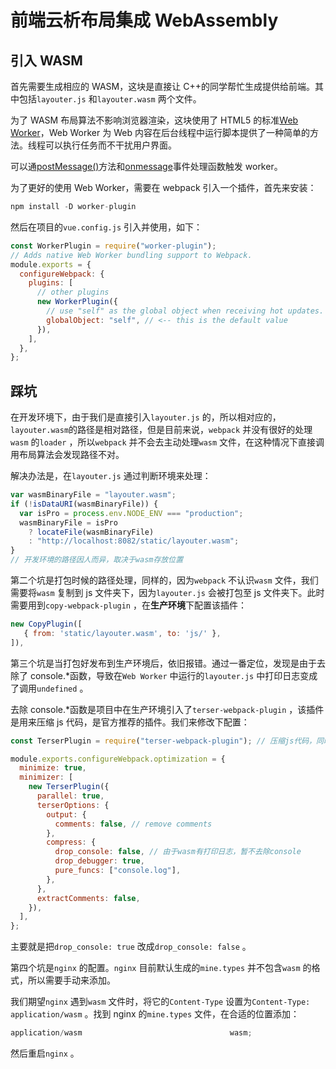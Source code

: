 # 前端云析布局集成 WebAssembly

## 引入 WASM

首先需要生成相应的 WASM，这块是直接让 C++的同学帮忙生成提供给前端。其中包括`layouter.js` 和`layouter.wasm` 两个文件。

为了 WASM 布局算法不影响浏览器渲染，这块使用了 HTML5 的标准[Web Worker](https://developer.mozilla.org/zh-CN/docs/Web/API/Web_Workers_API/Using_web_workers)，Web Worker 为 Web 内容在后台线程中运行脚本提供了一种简单的方法。线程可以执行任务而不干扰用户界面。

可以通[postMessage()](https://developer.mozilla.org/zh-CN/docs/Web/API/Worker/postMessage)方法和[onmessage](https://developer.mozilla.org/zh-CN/docs/Web/API/Worker/onmessage)事件处理函数触发 worker。

为了更好的使用 Web Worker，需要在 webpack 引入一个插件，首先来安装：

```javascript
npm install -D worker-plugin
```

然后在项目的`vue.config.js` 引入并使用，如下：

```javascript
const WorkerPlugin = require("worker-plugin");
// Adds native Web Worker bundling support to Webpack.
module.exports = {
  configureWebpack: {
    plugins: [
      // other plugins
      new WorkerPlugin({
        // use "self" as the global object when receiving hot updates.
        globalObject: "self", // <-- this is the default value
      }),
    ],
  },
};
```

## 踩坑

在开发环境下，由于我们是直接引入`layouter.js` 的，所以相对应的，`layouter.wasm`的路径是相对路径，但是目前来说，`webpack` 并没有很好的处理`wasm` 的`loader` ，所以`webpack` 并不会去主动处理`wasm` 文件，在这种情况下直接调用布局算法会发现路径不对。

解决办法是，在`layouter.js` 通过判断环境来处理：

```javascript
var wasmBinaryFile = "layouter.wasm";
if (!isDataURI(wasmBinaryFile)) {
  var isPro = process.env.NODE_ENV === "production";
  wasmBinaryFile = isPro
    ? locateFile(wasmBinaryFile)
    : "http://localhost:8082/static/layouter.wasm";
}
// 开发环境的路径因人而异，取决于wasm存放位置
```

第二个坑是打包时候的路径处理，同样的，因为`webpack` 不认识`wasm` 文件，我们需要将`wasm` 复制到 js 文件夹下，因为`layouter.js` 会被打包至 js 文件夹下。此时需要用到`copy-webpack-plugin` ，在**生产环境**下配置该插件：

```javascript
new CopyPlugin([
   { from: 'static/layouter.wasm', to: 'js/' },
]),
```

第三个坑是当打包好发布到生产环境后，依旧报错。通过一番定位，发现是由于去除了 console.\*函数，导致在`Web Worker` 中运行的`layouter.js` 中打印日志变成了调用`undefined` 。

去除 console.\*函数是项目中在生产环境引入了`terser-webpack-plugin` ，该插件是用来压缩 js 代码，是官方推荐的插件。我们来修改下配置：

```javascript
const TerserPlugin = require("terser-webpack-plugin"); // 压缩js代码，同时支持多进程压缩

module.exports.configureWebpack.optimization = {
  minimize: true,
  minimizer: [
    new TerserPlugin({
      parallel: true,
      terserOptions: {
        output: {
          comments: false, // remove comments
        },
        compress: {
          drop_console: false, // 由于wasm有打印日志，暂不去除console
          drop_debugger: true,
          pure_funcs: ["console.log"],
        },
      },
      extractComments: false,
    }),
  ],
};
```

主要就是把`drop_console: true` 改成`drop_console: false` 。

第四个坑是`nginx` 的配置。`nginx` 目前默认生成的`mine.types` 并不包含`wasm` 的格式，所以需要手动来添加。

我们期望`nginx` 遇到`wasm` 文件时，将它的`Content-Type` 设置为`Content-Type: application/wasm` 。找到 nginx 的`mine.types` 文件，在合适的位置添加：

```javascript
application/wasm                                 wasm;
```

然后重启`nginx` 。
